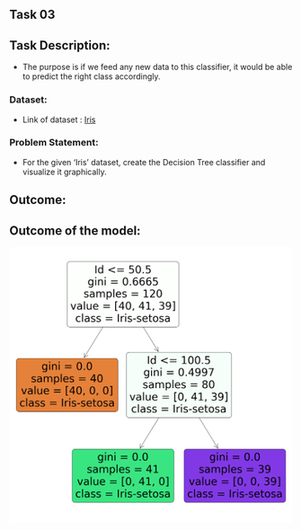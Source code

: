 ## Task 03
## Task Description:
- The purpose is if we feed any new data to this classifier, it would be able to
predict the right class accordingly.
### Dataset:
- Link of dataset : [Iris](dataset/iris.csv)

### Problem Statement:
- For the given ‘Iris’ dataset, create the Decision Tree classifier and visualize it
graphically.
## Outcome:


## Outcome of the model:
![Outcome](img/figure.png)